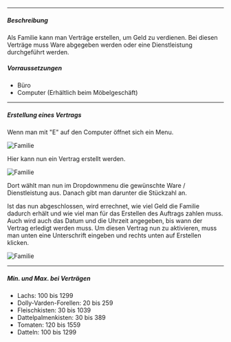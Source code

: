 -------------------------------

##### Beschreibung
Als Familie kann man Verträge erstellen, um Geld zu verdienen. Bei diesen Verträge muss Ware abgegeben werden oder eine Dienstleistung durchgeführt werden.

##### Vorraussetzungen
- Büro
- Computer (Erhältlich beim Möbelgeschäft)

-------------------------------

##### Erstellung eines Vertrags

Wenn man mit "E" auf den Computer öffnet sich ein Menu.

![Familie](../../assets/images/family/contracts/creation/menu.PNG)

Hier kann nun ein Vertrag erstellt werden.

![Familie](../../assets/images/family/contracts/creation/creation.PNG)

Dort wählt man nun im Dropdownmenu die gewünschte Ware / Dienstleistung aus.
Danach gibt man darunter die Stückzahl an.

Ist das nun abgeschlossen, wird errechnet, wie viel Geld die Familie dadurch erhält und wie viel man für das Erstellen des Auftrags zahlen muss.
Auch wird auch das Datum und die Uhrzeit angegeben, bis wann der Vertrag erledigt werden muss.
Um diesen Vertrag nun zu aktivieren, muss man unten eine Unterschrift eingeben und rechts unten auf Erstellen klicken.

![Familie](../../assets/images/family/contracts/creation/creation_done.PNG)

-------------------------------

##### Min. und Max. bei Verträgen

- Lachs: 100 bis 1299
- Dolly-Varden-Forellen: 20 bis 259
- Fleischkisten: 30 bis 1039
- Dattelpalmenkisten: 30 bis 389
- Tomaten: 120 bis 1559
- Datteln: 100 bis 1299
